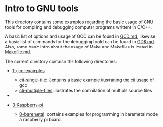 # Intro to GNU tools

This directory contains some examples regarding the basic usage of GNU tools for compiling and debugging computer programs writtent in C/C++. 

A basic list of options and usage of GCC can be found in [GCC.md](GCC.md), likewise a basic list of commands for the debugging toold can be found in [GDB.md](GDB.md). Also, some basic intro about the usage of Make and Makefiles is lcated in [Makefile.md](Makefile.md).

The current directory contaisn the following directories:

- [1-gcc-examples](./1-gcc-examples/)
    - [cli-single-file](./1-gcc-examples/cli-single-file/): Contains a basic example ilustraiting the cli usage of gcc
    - [cli-multiple-files](./1-gcc-examples/cli-multiple-files/): Ilustrates the compilation of multiple source files

- 

- [3-Raspberry-pi](./3-Raspberry-pi/)
    - [0-baremetal](./3-Raspberry-pi/0-baremetal/): contains examples for programming in baremetal mode a raspberry pi board.
    
